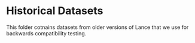 # Historical Datasets

This folder cotnains datasets from older versions of Lance that we use for backwards
compatibility testing.
